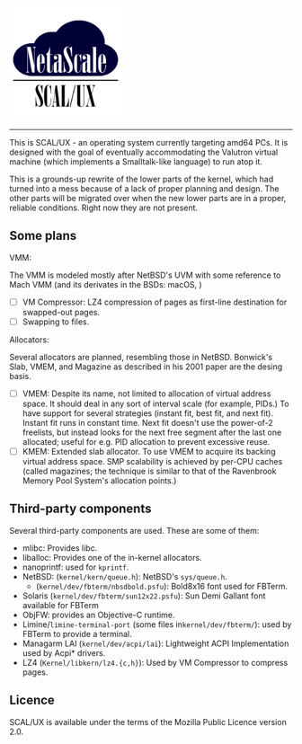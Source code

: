 <img src="Docs/scaluxnofont.svg" width=200/>

---

This is SCAL/UX - an operating system currently targeting amd64 PCs. It is
designed with the goal of eventually accommodating the Valutron virtual machine
(which implements a Smalltalk-like language) to run atop it.

This is a grounds-up rewrite of the lower parts of the kernel, which had turned
into a mess because of a lack of proper planning and design. The other parts
will be migrated over when the new lower parts are in a proper, reliable
conditions. Right now they are not present.

Some plans
----------

VMM:

The VMM is modeled mostly after NetBSD's UVM with some reference to Mach VMM
(and its derivates in the BSDs: macOS, )

- [ ] VM Compressor: LZ4 compression of pages as first-line destination for
  swapped-out pages.
- [ ] Swapping to files.

Allocators:

Several allocators are planned, resembling those in NetBSD. Bonwick's Slab,
VMEM, and Magazine as described in his 2001 paper are the desing basis.

- [ ] VMEM: Despite its name, not limited to allocation of virtual address
  space. It should deal in any sort of interval scale (for example, PIDs.) To
  have support for several strategies (instant fit, best fit, and next fit).
  Instant fit runs in constant time. Next fit doesn't use the power-of-2
  freelists, but instead looks for the next free segment after the last one
  allocated; useful for e.g. PID allocation to prevent excessive reuse.
- [ ] KMEM: Extended slab allocator. To use VMEM to acquire its backing virtual
  address space. SMP scalability is achieved by per-CPU caches (called
  magazines; the technique is similar to that of the Ravenbrook Memory Pool
  System's allocation points.)

Third-party components
----------------------

Several third-party components are used. These are some of them:
- mlibc: Provides libc.
- liballoc: Provides one of the in-kernel allocators.
- nanoprintf: used for `kprintf`.
- NetBSD: (`kernel/kern/queue.h`): NetBSD's `sys/queue.h`.
  - (`kernel/dev/fbterm/nbsdbold.psfu`): Bold8x16 font used for FBTerm.
- Solaris (`kernel/dev/fbterm/sun12x22.psfu`): Sun Demi Gallant font available
  for FBTerm
- ObjFW: provides an Objective-C runtime.
- Limine/`limine-terminal-port` (some files in`kernel/dev/fbterm/`): used by
  FBTerm to provide a terminal.
- Managarm LAI (`kernel/dev/acpi/lai`): Lightweight ACPI Implementation used by
  Acpi* drivers.
- LZ4 (`Kernel/libkern/lz4.{c,h}`): Used by VM Compressor to compress pages.

Licence
-------

SCAL/UX is available under the terms of the Mozilla Public Licence version 2.0.
